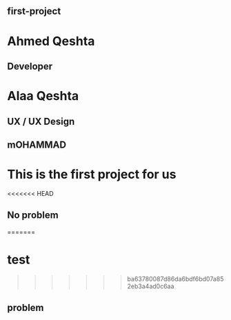 ## first-project
# Ahmed Qeshta
## Developer
# Alaa Qeshta
## UX / UX Design
## mOHAMMAD
This is the first project for us
=======
<<<<<<< HEAD
## No problem
=======


# test
>>>>>>> ba63780087d86da6bdf6bd07a852eb3a4ad0c6aa
## problem